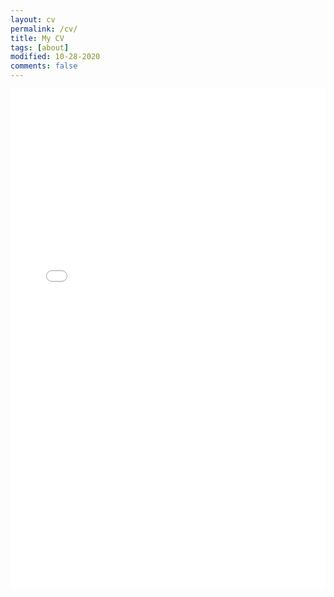 ```yaml
---
layout: cv
permalink: /cv/
title: My CV
tags: [about]
modified: 10-28-2020
comments: false
---
```



<embed src="ShayanRiyaz_Resume_October_2025.pdf" type="application/pdf" width="100%" height="800px" />

<!-- You can also download my <a href="/path/to/your/resume.pdf" target="_blank">resume in PDF</a>. -->


